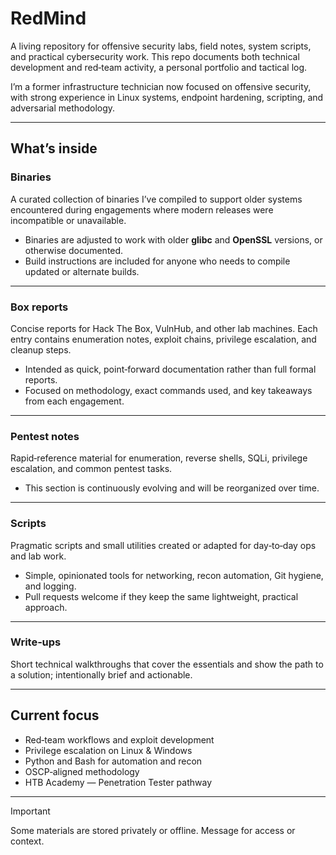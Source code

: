 # RedMind

A living repository for offensive security labs, field notes, system scripts, and practical cybersecurity work. This repo documents both technical development and red‑team activity, a personal portfolio and tactical log.

I’m a former infrastructure technician now focused on offensive security, with strong experience in Linux systems, endpoint hardening, scripting, and adversarial methodology.

---

## What’s inside

### Binaries

A curated collection of binaries I’ve compiled to support older systems encountered during engagements where modern releases were incompatible or unavailable.

* Binaries are adjusted to work with older **glibc** and **OpenSSL** versions, or otherwise documented.
* Build instructions are included for anyone who needs to compile updated or alternate builds.

---

### Box reports

Concise reports for Hack The Box, VulnHub, and other lab machines. Each entry contains enumeration notes, exploit chains, privilege escalation, and cleanup steps.

* Intended as quick, point‑forward documentation rather than full formal reports.
* Focused on methodology, exact commands used, and key takeaways from each engagement.

---

### Pentest notes

Rapid‑reference material for enumeration, reverse shells, SQLi, privilege escalation, and common pentest tasks.

* This section is continuously evolving and will be reorganized over time.

---

### Scripts

Pragmatic scripts and small utilities created or adapted for day‑to‑day ops and lab work.

* Simple, opinionated tools for networking, recon automation, Git hygiene, and logging.
* Pull requests welcome if they keep the same lightweight, practical approach.

---

### Write‑ups

Short technical walkthroughs that cover the essentials and show the path to a solution; intentionally brief and actionable.

---

## Current focus

* Red‑team workflows and exploit development
* Privilege escalation on Linux & Windows
* Python and Bash for automation and recon
* OSCP‑aligned methodology
* HTB Academy — Penetration Tester pathway

---

> [!IMPORTANT]
>
> Some materials are stored privately or offline. Message for access or context.
